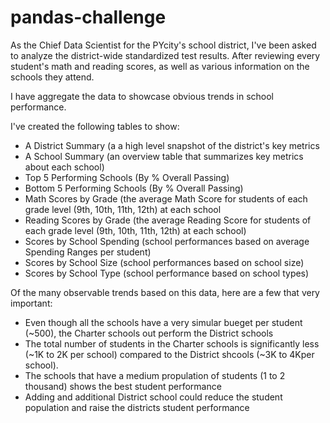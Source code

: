 # pandas-challenge

As the Chief Data Scientist for the PYcity's school district, I've been asked to analyze the district-wide standardized test results.  After reviewing every student's math and reading scores, as well as various information on the schools they attend.

I have aggregate the data to showcase obvious trends in school performance.

I've created the following tables to show:
- A District Summary (a a high level snapshot of the district's key metrics
- A School Summary (an overview table that summarizes key metrics about each school)
- Top 5 Performing Schools (By % Overall Passing)
- Bottom 5 Performing Schools (By % Overall Passing)
- Math Scores by Grade (the average Math Score for students of each grade level (9th, 10th, 11th, 12th) at each school
- Reading Scores by Grade (the average Reading Score for students of each grade level (9th, 10th, 11th, 12th) at each school)
- Scores by School Spending (school performances based on average Spending Ranges per student)
- Scores by School Size (school performances based on school size)
- Scores by School Type (school performance based on school types)


Of the many observable trends based on this data, here are a few that very important:
- Even though all the schools have a very simular bueget per student (~500), the Charter schools out perform the District schools
- The total number of students in the Charter schools is significantly less (~1K to 2K per school) compared to the District shcools (~3K to 4Kper school).
- The schools that have a medium propulation of students (1 to 2 thousand) shows the best student performance
- Adding and additional District school could reduce the student population and raise the districts student performance
